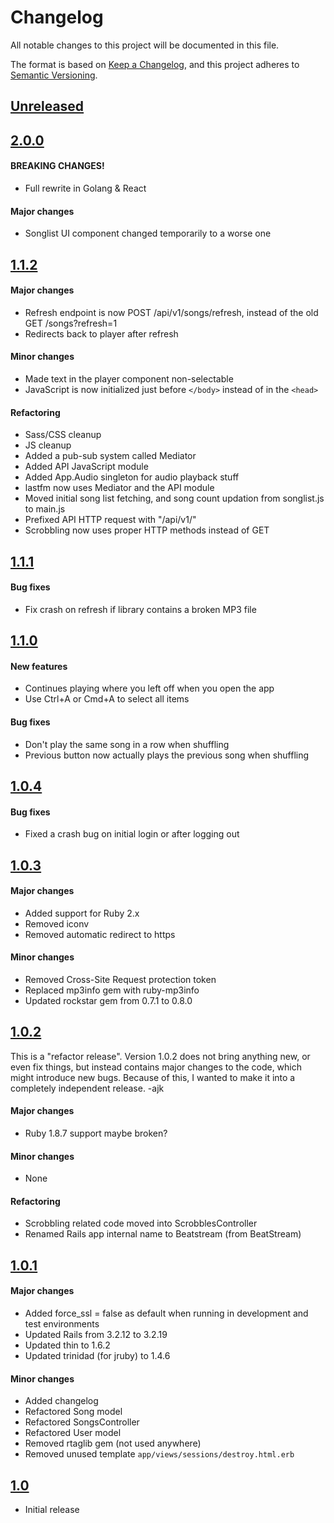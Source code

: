 # Changelog

All notable changes to this project will be documented in this file.

The format is based on [Keep a Changelog](https://keepachangelog.com/en/1.1.0/),
and this project adheres to [Semantic Versioning](https://semver.org/spec/v2.0.0.html).

## [Unreleased]

## [2.0.0]

#### BREAKING CHANGES!

- Full rewrite in Golang & React

#### Major changes

- Songlist UI component changed temporarily to a worse one

## [1.1.2]

#### Major changes

- Refresh endpoint is now POST /api/v1/songs/refresh, instead of the old GET /songs?refresh=1
- Redirects back to player after refresh

#### Minor changes

- Made text in the player component non-selectable
- JavaScript is now initialized just before `</body>` instead of in the `<head>`

#### Refactoring

- Sass/CSS cleanup
- JS cleanup
- Added a pub-sub system called Mediator
- Added API JavaScript module
- Added App.Audio singleton for audio playback stuff
- lastfm now uses Mediator and the API module
- Moved initial song list fetching, and song count updation from songlist.js to main.js
- Prefixed API HTTP request with "/api/v1/"
- Scrobbling now uses proper HTTP methods instead of GET

## [1.1.1]

#### Bug fixes

- Fix crash on refresh if library contains a broken MP3 file

## [1.1.0]

#### New features

- Continues playing where you left off when you open the app
- Use Ctrl+A or Cmd+A to select all items

#### Bug fixes

- Don't play the same song in a row when shuffling
- Previous button now actually plays the previous song when shuffling

## [1.0.4]

#### Bug fixes

- Fixed a crash bug on initial login or after logging out

## [1.0.3]

#### Major changes

- Added support for Ruby 2.x
- Removed iconv
- Removed automatic redirect to https

#### Minor changes

- Removed Cross-Site Request protection token
- Replaced mp3info gem with ruby-mp3info
- Updated rockstar gem from 0.7.1 to 0.8.0

## [1.0.2]

This is a "refactor release". Version 1.0.2 does not bring anything new, or even
fix things, but instead contains major changes to the code, which might
introduce new bugs. Because of this, I wanted to make it into a completely
independent release. -ajk

#### Major changes

- Ruby 1.8.7 support maybe broken?

#### Minor changes

- None

#### Refactoring

- Scrobbling related code moved into ScrobblesController
- Renamed Rails app internal name to Beatstream (from BeatStream)

## [1.0.1]

#### Major changes

- Added force_ssl = false as default when running in development and test environments
- Updated Rails from 3.2.12 to 3.2.19
- Updated thin to 1.6.2
- Updated trinidad (for jruby) to 1.4.6

#### Minor changes

- Added changelog
- Refactored Song model
- Refactored SongsController
- Refactored User model
- Removed rtaglib gem (not used anywhere)
- Removed unused template `app/views/sessions/destroy.html.erb`

## [1.0]

- Initial release

[unreleased]: https://github.com/Darep/Beatstream/compare/master...HEAD
[2.0.0]: https://github.com/Darep/Beatstream/compare/1.1.2...2.0.0
[1.1.2]: https://github.com/Darep/Beatstream/compare/1.1.1...1.1.2
[1.1.1]: https://github.com/Darep/Beatstream/compare/1.1.0...1.1.1
[1.1.0]: https://github.com/Darep/Beatstream/compare/1.0.4...1.1.0
[1.0.4]: https://github.com/Darep/Beatstream/compare/1.0.3...1.0.4
[1.0.3]: https://github.com/Darep/Beatstream/compare/1.0.2...1.0.3
[1.0.2]: https://github.com/Darep/Beatstream/compare/1.0.1...1.0.2
[1.0.1]: https://github.com/Darep/Beatstream/compare/1.0...1.0.1
[1.0.0]: https://github.com/Darep/Beatstream/releases/tag/1.0.0
[1.0]: https://github.com/Darep/Beatstream/releases/tag/1.0
